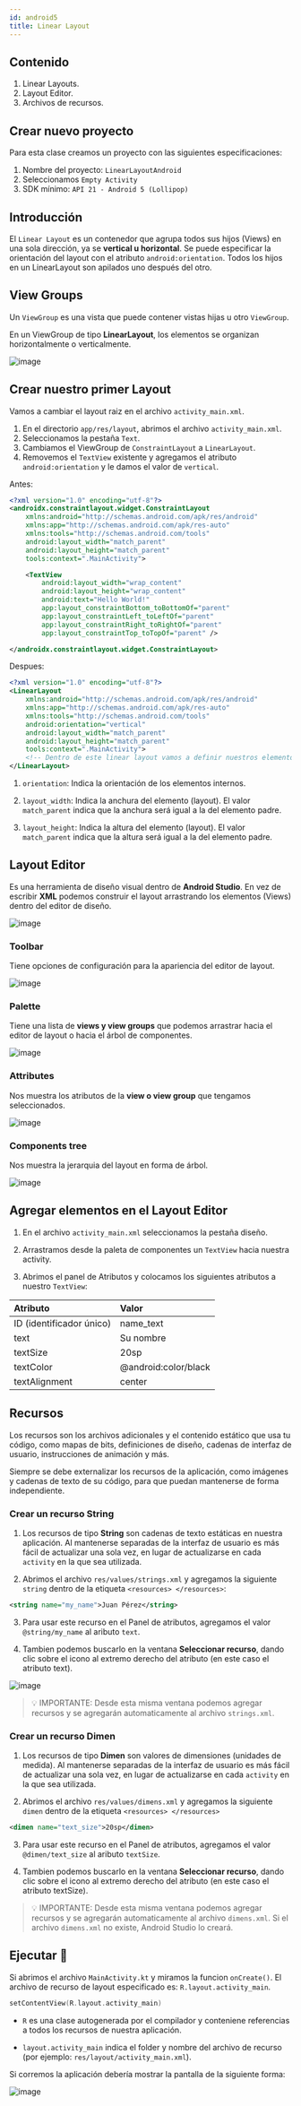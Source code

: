 ```yaml
---
id: android5
title: Linear Layout
---
```


## Contenido

1. Linear Layouts.
2. Layout Editor.
3. Archivos de recursos.

## Crear nuevo proyecto

Para esta clase creamos un proyecto con las siguientes especificaciones:

1. Nombre del proyecto: `LinearLayoutAndroid`
2. Seleccionamos `Empty Activity`
3. SDK mínimo: `API 21 - Android 5 (Lollipop)`

## Introducción

El `Linear Layout` es un contenedor que agrupa todos sus hijos (Views) en una sola dirección, ya se **vertical u horizontal**. Se puede especificar la orientación del layout con el atributo `android:orientation`. Todos los hijos en un LinearLayout son apilados uno después del otro.

## View Groups

Un `ViewGroup` es una vista que puede contener vistas hijas u otro `ViewGroup`.

En un ViewGroup de tipo **LinearLayout**, los elementos se organizan horizontalmente o verticalmente.

![image](/img/android/img12.png)

## Crear nuestro primer Layout

Vamos a cambiar el layout raiz en el archivo `activity_main.xml`.

1. En el directorio `app/res/layout`, abrimos el archivo `activity_main.xml`.
2. Seleccionamos la pestaña `Text`.
3. Cambiamos el ViewGroup de `ConstraintLayout` a `LinearLayout`.
4. Removemos el `TextView` existente y agregamos el atributo `android:orientation` y le damos el valor de `vertical`.

Antes:

```xml
<?xml version="1.0" encoding="utf-8"?>
<androidx.constraintlayout.widget.ConstraintLayout
    xmlns:android="http://schemas.android.com/apk/res/android"
    xmlns:app="http://schemas.android.com/apk/res-auto"
    xmlns:tools="http://schemas.android.com/tools"
    android:layout_width="match_parent"
    android:layout_height="match_parent"
    tools:context=".MainActivity">

    <TextView
        android:layout_width="wrap_content"
        android:layout_height="wrap_content"
        android:text="Hello World!"
        app:layout_constraintBottom_toBottomOf="parent"
        app:layout_constraintLeft_toLeftOf="parent"
        app:layout_constraintRight_toRightOf="parent"
        app:layout_constraintTop_toTopOf="parent" />

</androidx.constraintlayout.widget.ConstraintLayout>
```

Despues:

```xml
<?xml version="1.0" encoding="utf-8"?>
<LinearLayout
    xmlns:android="http://schemas.android.com/apk/res/android"
    xmlns:app="http://schemas.android.com/apk/res-auto"
    xmlns:tools="http://schemas.android.com/tools"
    android:orientation="vertical"
    android:layout_width="match_parent"
    android:layout_height="match_parent"
    tools:context=".MainActivity">
    <!-- Dentro de este linear layout vamos a definir nuestros elementos hijos -->
</LinearLayout>
```

1. `orientation`: Indica la orientación de los elementos internos.

2. `layout_width`: Indica la anchura del elemento (layout). El valor `match_parent` indica que la anchura será igual a la del elemento padre.

3. `layout_height`: Indica la altura del elemento (layout). El valor `match_parent` indica que la altura será igual a la del elemento padre.

## Layout Editor

Es una herramienta de diseño visual dentro de **Android Studio**. En vez de escribir **XML** podemos construir el layout arrastrando los elementos (Views) dentro del editor de diseño.

![image](/img/android/img13.png)

### Toolbar

Tiene opciones de configuración para la apariencia del editor de layout.

![image](/img/android/img14.png)

### Palette

Tiene una lista de **views y view groups** que podemos arrastrar hacia el editor de layout o hacia el árbol de componentes.

![image](/img/android/img15.png)

### Attributes

Nos muestra los atributos de la **view o view group** que tengamos seleccionados.

![image](/img/android/img16.png)

### Components tree

Nos muestra la jerarquia del layout en forma de árbol.

![image](/img/android/img17.png)

## Agregar elementos en el Layout Editor

1. En el archivo `activity_main.xml` seleccionamos la pestaña diseño.

2. Arrastramos desde la paleta de componentes un `TextView` hacia nuestra activity.

3. Abrimos el panel de Atributos y colocamos los siguientes atributos a nuestro `TextView`:

| Atributo        | Valor                   |
| :-------------  | :-------------          |
| ID (identificador único)              | name_text               |
| text            | Su nombre               |
| textSize        | 20sp                    |
| textColor       | @android:color/black    |
| textAlignment   | center                  |

## Recursos

Los recursos son los archivos adicionales y el contenido estático que usa tu código, como mapas de bits, definiciones de diseño, cadenas de interfaz de usuario, instrucciones de animación y más.

Siempre se debe externalizar los recursos de la aplicación, como imágenes y cadenas de texto de su código, para que puedan mantenerse de forma independiente.

### Crear un recurso String

1. Los recursos de tipo **String** son cadenas de texto estáticas en nuestra aplicación. Al mantenerse separadas de la interfaz de usuario es más fácil de actualizar una sola vez, en lugar de actualizarse en cada `activity` en la que sea utilizada.

2. Abrimos el archivo `res/values/strings.xml` y agregamos la siguiente `string` dentro de la etiqueta `<resources> </resources>`:

```xml
<string name="my_name">Juan Pérez</string>
```

3. Para usar este recurso en el Panel de atributos, agregamos el valor `@string/my_name` al aributo `text`.

4. Tambien podemos buscarlo en la ventana **Seleccionar recurso**, dando clic sobre el icono al extremo derecho del atributo (en este caso el atributo text).

![image](/img/android/img18.png)

> 💡 IMPORTANTE: Desde esta misma ventana podemos agregar recursos y se agregarán automaticamente al archivo `strings.xml`.

### Crear un recurso Dimen

1. Los recursos de tipo **Dimen** son valores de dimensiones (unidades de medida). Al mantenerse separadas de la interfaz de usuario es más fácil de actualizar una sola vez, en lugar de actualizarse en cada `activity` en la que sea utilizada.

2. Abrimos el archivo `res/values/dimens.xml` y agregamos la siguiente `dimen` dentro de la etiqueta `<resources> </resources>`

```xml
<dimen name="text_size">20sp</dimen>
```

3. Para usar este recurso en el Panel de atributos, agregamos el valor `@dimen/text_size` al aributo `textSize`.

4. Tambien podemos buscarlo en la ventana **Seleccionar recurso**, dando clic sobre el icono al extremo derecho del atributo (en este caso el atributo textSize).

> 💡 IMPORTANTE: Desde esta misma ventana podemos agregar recursos y se agregarán automaticamente al archivo `dimens.xml`. Si el archivo `dimens.xml` no existe, Android Studio lo creará.

## Ejecutar 📱

Si abrimos el archivo `MainActivity.kt` y miramos la funcion `onCreate()`. El archivo de recurso de layout especificado es: `R.layout.activity_main`.

```kotlin
setContentView(R.layout.activity_main)
```

* `R` es una clase autogenerada por el compilador y conteniene referencias a todos los recursos de nuestra aplicación.

* `layout.activity_main` indica el folder y nombre del archivo de recurso (por ejemplo: `res/layout/activity_main.xml`).

Si corremos la aplicación debería mostrar la pantalla de la siguiente forma:

![image](/img/android/img19.png)
